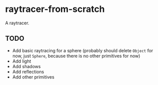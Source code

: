 # raytracer-from-scratch

A raytracer.

## TODO
- Add basic raytracing for a sphere (probably should delete `Object` for now, just `Sphere`, because there is no other primitives for now)
- Add light
- Add shadows
- Add reflections
- Add other primitives
